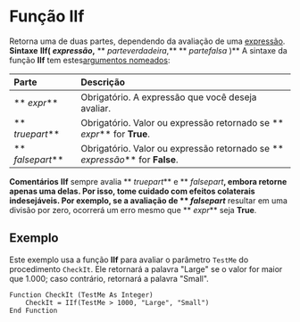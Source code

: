 
# Função IIf



Retorna uma de duas partes, dependendo da avaliação de uma [expressão](b8bdf64f-5920-1ae9-16d0-b26d09524a30.md).
 **Sintaxe**
 **IIf( _expressão_,** ** _parteverdadeira_,** ** _partefalsa_ )**
A sintaxe da função  **IIf** tem estes[argumentos nomeados](b8bdf64f-5920-1ae9-16d0-b26d09524a30.md):


|**Parte**|**Descrição**|
|:-----|:-----|
|** _expr_**|Obrigatório. A expressão que você deseja avaliar.|
|** _truepart_**|Obrigatório. Valor ou expressão retornado se  ** _expr_** for **True**.|
|** _falsepart_**|Obrigatório. Valor ou expressão retornado se  ** _expressão_** for **False**.|
 **Comentários**
 **IIf** sempre avalia ** _truepart_** e ** _falsepart_**, embora retorne apenas uma delas. Por isso, tome cuidado com efeitos colaterais indesejáveis. Por exemplo, se a avaliação de ** _falsepart_** resultar em uma divisão por zero, ocorrerá um erro mesmo que ** _expr_** seja **True**.

## Exemplo

Este exemplo usa a função  **IIf** para avaliar o parâmetro `TestMe` do procedimento `CheckIt`. Ele retornará a palavra "Large" se o valor for maior que 1.000; caso contrário, retornará a palavra "Small".


```
Function CheckIt (TestMe As Integer)
    CheckIt = IIf(TestMe > 1000, "Large", "Small")
End Function
```

